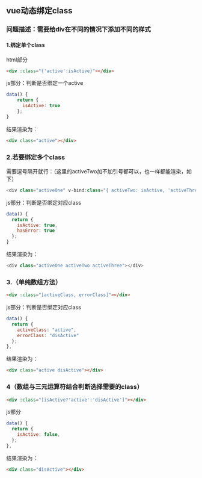 ## vue动态绑定class
### 问题描述：需要给div在不同的情况下添加不同的样式
#### 1.绑定单个class
html部分
```html
<div :class="{'active':isActive}"></div>
```
js部分：判断是否绑定一个active
```js
data() {
    return {
      isActive: true
    };
}
```
结果渲染为：
```html
<div class="active"></div>
```
### 2.若要绑定多个class
需要逗号隔开就行：（这里的activeTwo加不加引号都可以，也一样都能渲染，如下）
```js
<div class="activeOne" v-bind:class="{ activeTwo: isActive, 'activeThree': hasError }"></div>
```
js部分：判断是否绑定对应class
```js
data() {
  return {
    isActive: true,
    hasError: true
  };
}
```
结果渲染为：
```js
<div class="activeOne activeTwo activeThree"></div>
```
### 3.（单纯数组方法）
```html
<div :class="[activeClass, errorClass]"></div>
```
js部分：判断是否绑定对应class
```js
data() {
  return {
    activeClass: "active",
    errorClass: "disActive"
  };
},
```
结果渲染为：
```html
<div class="active disActive"></div>
```
### 4（数组与三元运算符结合判断选择需要的class）
```html
<div :class="[isActive?'active':'disActive']"></div>
```
js部分
```js
data() {
  return {
    isActive: false,
  };
},
```
结果渲染为：
```html
<div class="disActive"></div>
```